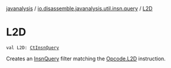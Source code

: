 [javanalysis](../index.md) / [io.disassemble.javanalysis.util.insn.query](index.md) / [L2D](./-l2-d.md)

# L2D

`val L2D: `[`CtInsnQuery`](-ct-insn-query/index.md)

Creates an [InsnQuery](-insn-query/index.md) filter matching the [Opcode.L2D](#) instruction.

